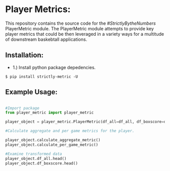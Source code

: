 # Player Metrics: 
This repository contains the source code for the <em>#StrictlyBytheNumbers</em> PlayerMetric module. The PlayerMetric module attempts to provide key player metrics that could be then leveraged in a variety ways for a multitude of downstream baskebtall applications. 

## Installation:

- 1.) Install python package depedencies.
```shell
$ pip install strictly-metric -U
```

## Example Usage:

```python

#Import package
from player_metric import player_metric

player_object = player_metric.PlayerMetric(df_all=df_all, df_boxscore=df_boxscore)

#Calculate aggregate and per game metrics for the player.

player_object.calculate_aggregate_metric()
player_object.calculate_per_game_metric()

#Examine transformed data 
player_object.df_all.head()
player_object.df_boxscore.head()
```
